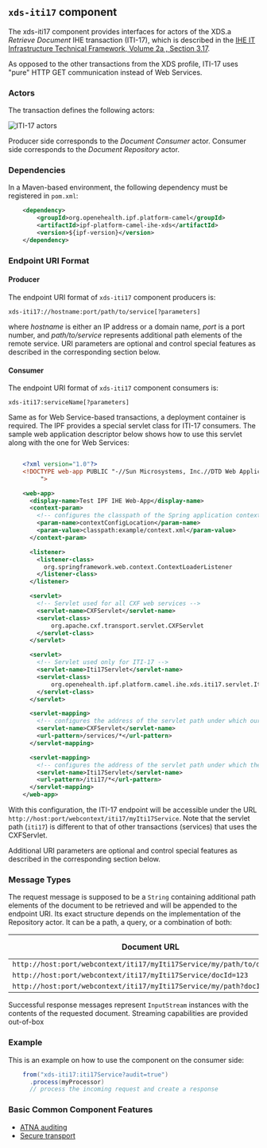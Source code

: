 
## `xds-iti17` component

The xds-iti17 component provides interfaces for actors of the XDS.a *Retrieve Document* IHE transaction (ITI-17),
which is described in the [IHE IT Infrastructure Technical Framework, Volume 2a , Section 3.17](http://ihe.net/uploadedFiles/Documents/ITI/IHE_ITI_TF_Vol2a.pdf).

As opposed to the other transactions from the XDS profile, ITI-17 uses "pure" HTTP GET communication instead of Web Services.

### Actors

The transaction defines the following actors:

![ITI-17 actors](images/iti17.png)

Producer side corresponds to the *Document Consumer* actor.
Consumer side corresponds to the *Document Repository* actor.

### Dependencies

In a Maven-based environment, the following dependency must be registered in `pom.xml`:

```xml
    <dependency>
        <groupId>org.openehealth.ipf.platform-camel</groupId>
        <artifactId>ipf-platform-camel-ihe-xds</artifactId>
        <version>${ipf-version}</version>
    </dependency>
```

### Endpoint URI Format

#### Producer

The endpoint URI format of `xds-iti17` component producers is:

```
xds-iti17://hostname:port/path/to/service[?parameters]
```

where *hostname* is either an IP address or a domain name, *port* is a port number, and *path/to/service*
represents additional path elements of the remote service.
URI parameters are optional and control special features as described in the corresponding section below.

#### Consumer

The endpoint URI format of `xds-iti17` component consumers is:

```
xds-iti17:serviceName[?parameters]
```

Same as for Web Service-based transactions, a deployment container is required. The IPF provides a special servlet class
for ITI-17 consumers. The sample web application descriptor below shows how to use this servlet along with the one for Web Services:

```xml

    <?xml version="1.0"?>
    <!DOCTYPE web-app PUBLIC "-//Sun Microsystems, Inc.//DTD Web Application 2.3//EN"
         ">

    <web-app>
      <display-name>Test IPF IHE Web-App</display-name>
      <context-param>
        <!-- configures the classpath of the Spring application context -->
        <param-name>contextConfigLocation</param-name>
        <param-value>classpath:example/context.xml</param-value>
      </context-param>

      <listener>
        <listener-class>
          org.springframework.web.context.ContextLoaderListener
        </listener-class>
      </listener>

      <servlet>
        <!-- Servlet used for all CXF web services -->
        <servlet-name>CXFServlet</servlet-name>
        <servlet-class>
            org.apache.cxf.transport.servlet.CXFServlet
        </servlet-class>
      </servlet>

      <servlet>
        <!-- Servlet used only for ITI-17 -->
        <servlet-name>Iti17Servlet</servlet-name>
        <servlet-class>
            org.openehealth.ipf.platform.camel.ihe.xds.iti17.servlet.Iti17Servlet
        </servlet-class>
      </servlet>

      <servlet-mapping>
        <!-- configures the address of the servlet path under which our web services are published -->
        <servlet-name>CXFServlet</servlet-name>
        <url-pattern>/services/*</url-pattern>
      </servlet-mapping>

      <servlet-mapping>
        <!-- configures the address of the servlet path under which the ITI-17 transaction is published -->
        <servlet-name>Iti17Servlet</servlet-name>
        <url-pattern>/iti17/*</url-pattern>
      </servlet-mapping>
    </web-app>

```

With this configuration, the ITI-17 endpoint will be accessible under the URL `http://host:port/webcontext/iti17/myIti17Service`.
Note that the servlet path (`iti17`) is different to that of other transactions (services) that uses the CXFServlet.

Additional URI parameters are optional and control special features as described in the corresponding section below.


### Message Types

The request message is supposed to be a `String` containing additional path elements of the document to be retrieved and
will be appended to the endpoint URI. Its exact structure depends on the implementation of the Repository actor.
It can be a path, a query, or a combination of both:

| Document URL                                                           | ITI-17 input message body
|------------------------------------------------------------------------|----------------------------
| `http://host:port/webcontext/iti17/myIti17Service/my/path/to/document` | `/my/path/to/document`
| `http://host:port/webcontext/iti17/myIti17Service/docId=123`           | `?docId=123`
| `http://host:port/webcontext/iti17/myIti17Service/my/path?docId=321`   | `/my/path?docId=321`

Successful response messages represent `InputStream` instances with the contents of the requested document.
Streaming capabilities are provided out-of-box


### Example

This is an example on how to use the component on the consumer side:

```java
    from("xds-iti17:iti17Service?audit=true")
      .process(myProcessor)
      // process the incoming request and create a response
```


### Basic Common Component Features

* [ATNA auditing]
* [Secure transport]


[ATNA auditing]: ../ipf-platform-camel-ihe/atna.html
[Secure Transport]: ../ipf-platform-camel-ihe-ws/secureTransport.html

